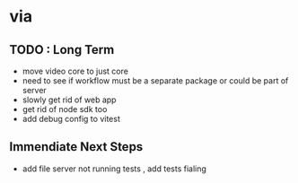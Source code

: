 # via

## TODO : Long Term

- move video core to just core
- need to see if workflow must be a separate package or could be part of server
- slowly get rid of web app
- get rid of node sdk too
- add debug config to vitest

## Immendiate Next Steps

- add file server not running tests , add tests fialing
